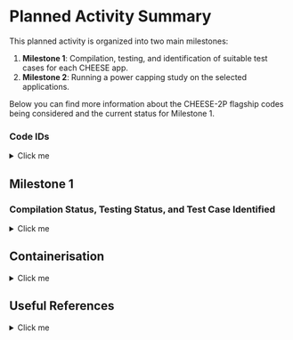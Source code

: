 # Planned Activity Summary

This planned activity is organized into two main milestones:

1. **Milestone 1**: Compilation, testing, and identification of suitable test cases for each CHEESE app.
2. **Milestone 2**: Running a power capping study on the selected applications.

Below you can find more information about the CHEESE-2P flagship codes being considered and the current status for Milestone 1.

### Code IDs

<details>
  <summary>Click me</summary>

| Code                                                         | Domain                                  | Description                                                                                                                                                                                                                                                                                | Version | Dependencies                                                                                   |
|--------------------------------------------------------------|-----------------------------------------|--------------------------------------------------------------------------------------------------------------------------------------------------------------------------------------------------------------------------------------------------------------------------------------------|---------|------------------------------------------------------------------------------------------------|
| [FALL3D](applications/fall3d/README.md)                     | Physical Volcanology                    | Simulates the transport and deposition of volcanic ash/tephra produced by explosive eruptions.                                                                                                                                                                                      | 9.0.1   | Fortran, (MPI), OpenACC (NVFortran), netCDF-Fortran with netCDF-4 support, (PnetCDF)                                                |
| [SPECFEM3D_Cartesian](https://github.com/SPECFEM/specfem3d)  | Computational Seismology                | Simulates acoustic (fluid), elastic (solid), coupled acoustic/elastic, poroelastic seismic wave propagation in any type of conforming mesh of hexahedra.                                                                                                                  | v4.1.1  | Fortran2003, (CUDA), (MPI), (CUBIT), (SCOTCH), (ADIOS), (HDF5)                                                         |
| [SPECFEM3D_GLOBE](https://github.com/SPECFEM/specfem3d_globe)| Computational Seismology                | Simulates global and regional (continental-scale) seismic wave propagation.                                                                                                                                                                                                | -       | Fortran, MPI                                                                                    |
| [XSHELLS](applications/xshells/README.md)                   | Magneto-Hydrodynamics (Earth’s Interior)| Simulates geophysical and astrophysical flows in rotating spherical shells, including magnetic field generation and evolution in magneto-hydrodynamic contexts.                                                                                                                     | -       | NVHPC, Vulkan FFT, MPI                                                                          |
| seissol                                                      | -                                       | -                                                                                                                                                                                                                                                                                          | -       | -                                                                                              |
| elmer-ice                                                    | -                                       | -                                                                                                                                                                                                                                                                                          | -       | -                                                                                              |
| exa-hype                                                     | -                                       | -                                                                                                                                                                                                                                                                                          | -       | -                                                                                              |

---

## Backup Codes

The following codes are to be considered if any of the main targeted codes does not come through

| Code                                                          | Domain                     | Description                                                                                                                                                              | Version | Dependencies |
|---------------------------------------------------------------|----------------------------|--------------------------------------------------------------------------------------------------------------------------------------------------------------------------|---------|--------------|
| [TANDEM](https://tandem.readthedocs.io/en/latest/)            | Computational Seismology  | A scalable discontinuous Galerkin code on unstructured curvilinear grids for linear elasticity problems and sequences of earthquakes and aseismic slip                  | -       | C++, Petsc   |



</details>

## Milestone 1

### Compilation Status, Testing Status, and Test Case Identified


<details>
  <summary>Click me</summary>

| Code                                                                    | leonardo-baremetal                                                         | leonardo-container | thea-baremetal | thea-container | Validation Test | Test Case Identified |
|-------------------------------------------------------------------------|-----------------------------------------------------------------------------|--------------------|----------------|----------------|-----------------|----------------------|
| [FALL3D](applications/fall3d/README.md)                                 | :heavy_check_mark:                                                                         | :heavy_check_mark:                   |:heavy_check_mark:              | :heavy_check_mark:            |      :heavy_check_mark:            | :heavy_check_mark:                   |
| [SPECFEM3D_Cartesian](https://github.com/SPECFEM/specfem3d)              | :heavy_check_mark:                                                                          | :heavy_check_mark:       | :heavy_check_mark:   | :heavy_check_mark:    |      Not started            | :heavy_check_mark:, Fine tuning problem size                  | 
| [Seissol](applications/seissol/local_docker_build_singularity_image.md)                                 | :heavy_check_mark:                                                                          | Not Started                 | Not Started            | Ongoing             |      Ongoing          | :heavy_check_mark:                   |
| [ExaHype](https://gitlab.lrz.de/exahype/ExaHyPE-Engine)                                 | Not Started                                                                          | Not Started                 | Not Started            | Ongoing             |      Ongoing          | Meeting scheduled to discuss                   |
| [ELMER_ICE](https://elmerice.elmerfem.org/)            | Not Started                                                                          | Not started        | Not started    | Not started    |        Not started          | :heavy_check_mark:, Waiting Data From Developers                   |
| [XSHELLS](applications/xshells/README.md)                              | OK                                                                          | Not started        | OK | Not started    |      Not started           | :heavy_check_mark: , waiting data from developers                  |
| [SPECFEM3D_GLOBE](https://github.com/SPECFEM/specfem3d_globe)            | :heavy_check_mark:                                                                         | Not started        | Not started    | Not started    |        Not started          | :heavy_check_mark:, Waiting Data From Developers                   |
| [TANDEM](https://tandem.readthedocs.io/en/latest/)                      | Ok                                                                          | Not started        | Ok             | Not started    |         Not started        | Backup if no response from XSHELLS                   |



_Note: The table will be updated as we make progress. Once the applications are successfully compiled and tested, suitable test cases will be chosen and documented._

</details>


## Containerisation 


<details>
  <summary>Click me</summary>

- [NVIDIA HPC SDK](https://ngc.nvidia.com/catalog/containers/nvidia:nvhpc) containers are available on NGC. Two types of containers are provided, "devel" containers which contain the entire HPC SDK development environment, and "runtime" container which include only the components necessary to redistribute software built with the HPC SDK. Some care must will have to be taken in ensuring the UCX library has been configured with all communication mechanmism of interest, eg. `cuda_ipc`, `gdrcopy`. Alternatively one can install all the stack using the HPCCM building blocks, see for example [Generic recipe to build a OFED+UCX+MPI+CUDA container environment](https://github.com/NVIDIA/hpc-container-maker/blob/master/recipes/osu_benchmarks/common.py)
- [HPC CONTAINER MAKER DOCS](https://docs.nvidia.com/hpc-sdk//hpc-sdk-container/index.html)
- [NVIDIA HPC SDK CATALOG - NVIDIA GPU Cloud](https://catalog.ngc.nvidia.com/orgs/nvidia/containers/nvhpc/tags)

## Important considerations 

**Note** The dataset should be typically mounted from the host into the running container. Including datasets in the container image is bad practice and is not recommended. Datasets can be large and bloat the size of the container image and are often specific to a particular usage. https://docs.nvidia.com/hpc-sdk//hpc-sdk-container/index.html#multi-architecture-support

However, this raises an important question about reproducibility aspects. We are not developing a tutorial. In order to have our work fully reproducible we must also make available the data input (input files, mesh files and so on). We will have to consider whether actually embedding this input data in the image or alternatively make it available somewhere. In CINECA we do not have a registry for the images and thush we will probably have to resort to Docker Hub or Singularity Hub. For the data we also need to find a solution. Git lfs pointers to remote repositories like FALL3D does are out of the question as they are not under our direct control and we can not ensure they will still be there in the future

</details>

## Useful References

<details>
  <summary>Click me</summary>
  
  - **Specfem3d**
    - [SPECFEM3D won the Gordon Bell award for best performance at the SuperComputing 2003](https://dl.acm.org/doi/10.1145/1048935.1050155)
  - **Reproducibility with Containers**
    - [The Scientific Filesystem](https://doi.org/10.1093/gigascience/giy023)
  - **Power Capping**  
    - [Understanding the Impact of Dynamic Power Capping on Application Progress](https://gitlab.hpc.cineca.it/cheese2p-hls/power-capping/-/blob/thea/fall3d/specfem/PowerCapping.md)
  - **GraceHopper**
    - [Understanding Data Movement in Tightly Coupled Heterogeneous Systems: A Case Study with the Grace Hopper Superchip](https://arxiv.org/pdf/2408.11556v2)
  - **Scientific Impact**
    - [In this video from the PASC18 conference in Basel, Alice-Agnes Gabriel presents: Unravelling Earthquake Dynamics through Extreme-Scale Multiphysics Simulations.](https://www.youtube.com/watch?v=nJlzFwYtau0&t=10s) 
  
</details>
